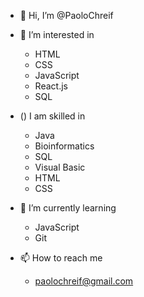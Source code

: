 - 👋 Hi, I’m @PaoloChreif

- 👀 I’m interested in 
   - HTML
   - CSS
   - JavaScript
   - React.js
   - SQL
   
- () I am skilled in
   - Java
   - Bioinformatics
   - SQL
   - Visual Basic
   - HTML
   - CSS


- 🌱 I’m currently learning 
   - JavaScript
   - Git
 
- 📫 How to reach me
   - paolochreif@gmail.com
  
<!---
PaoloChreif/PaoloChreif is a ✨ special ✨ repository because its `README.md` (this file) appears on your GitHub profile.
You can click the Preview link to take a look at your changes.
--->
